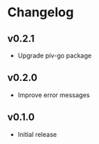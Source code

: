 # Changelog

## v0.2.1

- Upgrade piv-go package

## v0.2.0

- Improve error messages

## v0.1.0

- Initial release
